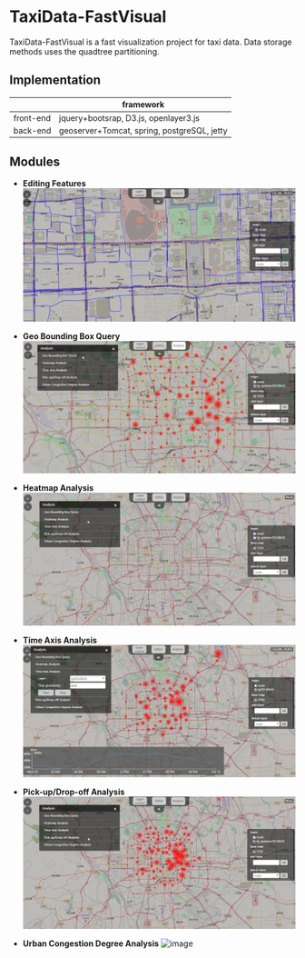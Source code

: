 # TaxiData-FastVisual
TaxiData-FastVisual is a fast visualization project for taxi data. Data storage methods uses the quadtree partitioning.

## Implementation
<span>|framework
-|-
front-end|jquery+bootsrap, D3.js, openlayer3.js
back-end|geoserver+Tomcat, spring, postgreSQL, jetty
	
## Modules
- **Editing Features**
![image](img/1.gif)

- **Geo Bounding Box Query**
![image](img/2.gif)

- **Heatmap Analysis**
![image](img/3.gif)

- **Time Axis Analysis**
![image](img/4.gif)

- **Pick-up/Drop-off Analysis**
![image](img/5.gif)

- **Urban Congestion Degree Analysis**
![image](img/6.gif)
